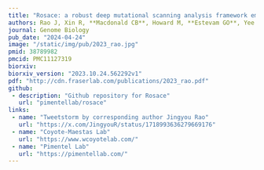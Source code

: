 ```yaml
---
title: "Rosace: a robust deep mutational scanning analysis framework employing position and mean-variance shrinkage"
authors: Rao J, Xin R, **Macdonald CB**, Howard M, **Estevam GO**, Yee SW, Wang M, **Fraser JS**, Coyote-Maestas W, Pimentel H
journal: Genome Biology
pub_date: "2024-04-24"
image: "/static/img/pub/2023_rao.jpg" 
pmid: 38789982
pmcid: PMC11127319
biorxiv:
biorxiv_version: "2023.10.24.562292v1"
pdf: "http://cdn.fraserlab.com/publications/2023_rao.pdf"
github:
 - description: "Github repository for Rosace"
   url: "pimentellab/rosace"
links:
 - name: "Tweetstorm by corresponding author Jingyou Rao"
   url: "https://x.com/JingyouR/status/1718993636279669176"
 - name: "Coyote-Maestas Lab"
   url: "https://www.wcoyotelab.com/"
 - name: "Pimentel Lab"
   url: "https://pimentellab.com/"
---
```

